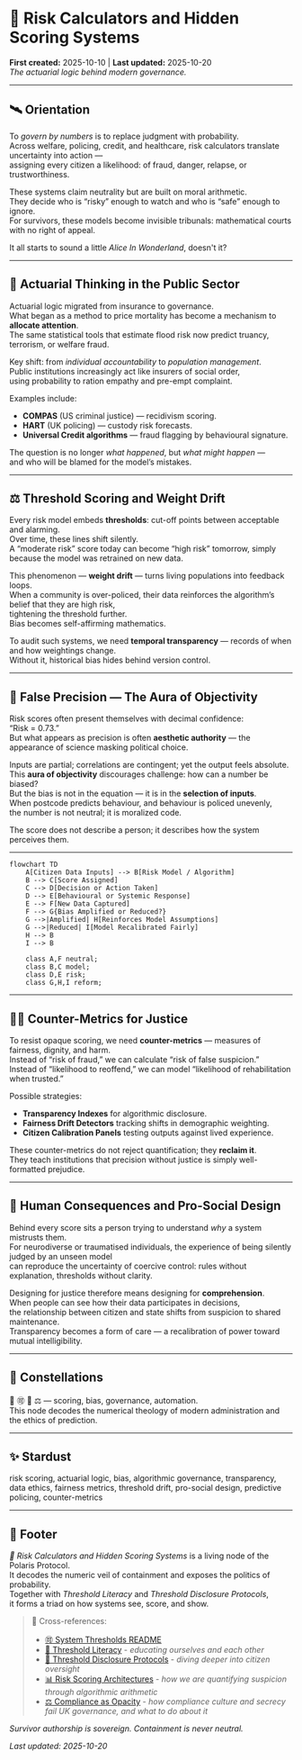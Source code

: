 # 🧮 Risk Calculators and Hidden Scoring Systems  
**First created:** 2025-10-10 | **Last updated:** 2025-10-20  
*The actuarial logic behind modern governance.*

---

## 🛰️ Orientation  
To *govern by numbers* is to replace judgment with probability.  
Across welfare, policing, credit, and healthcare, risk calculators translate uncertainty into action —  
assigning every citizen a likelihood: of fraud, danger, relapse, or trustworthiness.  

These systems claim neutrality but are built on moral arithmetic.  
They decide who is “risky” enough to watch and who is “safe” enough to ignore.  
For survivors, these models become invisible tribunals: mathematical courts with no right of appeal.  

It all starts to sound a little *Alice In Wonderland*, doesn't it?  

---

## 🧠 Actuarial Thinking in the Public Sector  
Actuarial logic migrated from insurance to governance.  
What began as a method to price mortality has become a mechanism to **allocate attention**.  
The same statistical tools that estimate flood risk now predict truancy, terrorism, or welfare fraud.  

Key shift: from *individual accountability* to *population management*.  
Public institutions increasingly act like insurers of social order,  
using probability to ration empathy and pre-empt complaint.  

Examples include:  
- **COMPAS** (US criminal justice) — recidivism scoring.  
- **HART** (UK policing) — custody risk forecasts.  
- **Universal Credit algorithms** — fraud flagging by behavioural signature.  

The question is no longer *what happened*, but *what might happen* —  
and who will be blamed for the model’s mistakes.

---

## ⚖️ Threshold Scoring and Weight Drift  
Every risk model embeds **thresholds**: cut-off points between acceptable and alarming.  
Over time, these lines shift silently.  
A “moderate risk” score today can become “high risk” tomorrow, simply because the model was retrained on new data.  

This phenomenon — **weight drift** — turns living populations into feedback loops.  
When a community is over-policed, their data reinforces the algorithm’s belief that they are high risk,  
tightening the threshold further.  
Bias becomes self-affirming mathematics.  

To audit such systems, we need **temporal transparency** — records of when and how weightings change.  
Without it, historical bias hides behind version control.  

---

## 🔬 False Precision — The Aura of Objectivity  
Risk scores often present themselves with decimal confidence:  
“Risk = 0.73.”  
But what appears as precision is often **aesthetic authority** — the appearance of science masking political choice.  

Inputs are partial; correlations are contingent; yet the output feels absolute.  
This **aura of objectivity** discourages challenge: how can a number be biased?  
But the bias is not in the equation — it is in the **selection of inputs**.  
When postcode predicts behaviour, and behaviour is policed unevenly,  
the number is not neutral; it is moralized code.

The score does not describe a person; it describes how the system perceives them.  

---

```mermaid
flowchart TD
    A[Citizen Data Inputs] --> B[Risk Model / Algorithm]
    B --> C[Score Assigned]
    C --> D[Decision or Action Taken]
    D --> E[Behavioural or Systemic Response]
    E --> F[New Data Captured]
    F --> G{Bias Amplified or Reduced?}
    G -->|Amplified| H[Reinforces Model Assumptions]
    G -->|Reduced| I[Model Recalibrated Fairly]
    H --> B
    I --> B

    class A,F neutral;
    class B,C model;
    class D,E risk;
    class G,H,I reform;
```

---

## 🐦‍🔥 Counter-Metrics for Justice  
To resist opaque scoring, we need **counter-metrics** — measures of fairness, dignity, and harm.  
Instead of “risk of fraud,” we can calculate “risk of false suspicion.”  
Instead of “likelihood to reoffend,” we can model “likelihood of rehabilitation when trusted.”  

Possible strategies:  
- **Transparency Indexes** for algorithmic disclosure.  
- **Fairness Drift Detectors** tracking shifts in demographic weighting.  
- **Citizen Calibration Panels** testing outputs against lived experience.  

These counter-metrics do not reject quantification; they **reclaim it**.  
They teach institutions that precision without justice is simply well-formatted prejudice.

---

## 🌱 Human Consequences and Pro-Social Design  
Behind every score sits a person trying to understand *why* a system mistrusts them.  
For neurodiverse or traumatised individuals, the experience of being silently judged by an unseen model  
can reproduce the uncertainty of coercive control: rules without explanation, thresholds without clarity.  

Designing for justice therefore means designing for **comprehension**.  
When people can see how their data participates in decisions,  
the relationship between citizen and state shifts from suspicion to shared maintenance.  
Transparency becomes a form of care — a recalibration of power toward mutual intelligibility.

---

## 🌌 Constellations  
🧮 🉑 🧿 ⚖️ — scoring, bias, governance, automation.  
This node decodes the numerical theology of modern administration and the ethics of prediction.

---

## ✨ Stardust  
risk scoring, actuarial logic, bias, algorithmic governance, transparency, data ethics, fairness metrics, threshold drift, pro-social design, predictive policing, counter-metrics

---

## 🏮 Footer  
*🧮 Risk Calculators and Hidden Scoring Systems* is a living node of the Polaris Protocol.  
It decodes the numeric veil of containment and exposes the politics of probability.  
Together with *Threshold Literacy* and *Threshold Disclosure Protocols*,  
it forms a triad on how systems see, score, and show.

> 📡 Cross-references:
> 
> - [🉑 System Thresholds README](./README.md)  
> - [🧭 Threshold Literacy](./🧭_threshold_literacy_teaching_citizens_to_read_the_triggers.md) - *educating ourselves and each other*  
> - [🧾 Threshold Disclosure Protocols](./🧾_threshold_disclosure_protocols_forensic_transparency_tools.md) - *diving deeper into citizen oversight*  
> - [📊 Risk Scoring Architectures](../../Metadata_Sabotage_Network/Structural_Analysis/🧿_Targeting_Logic_Metadata_Signatures/📊_risk_scoring_architectures.md) - *how we are quantifying suspicion through algorithmic arithmetic*  
> - [⚖️ Compliance as Opacity](../../🌀_System_Governance/⚖️_Legal_State_Governance/⚖️_compliance_as_opacity.md) - *how compliance culture and secrecy fail UK governance, and what to do about it*

*Survivor authorship is sovereign. Containment is never neutral.*  

_Last updated: 2025-10-20_

